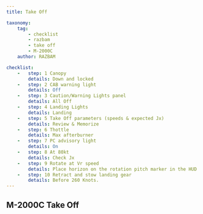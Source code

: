 ```yaml
---
title: Take Off

taxonomy:
    tag:
        - checklist
        - razbam
        - take off
        - M-2000C
    author: RAZBAM

checklist:
    -   step: 1 Canopy      
        details: Down and locked    
    -   step: 2 CAB warning light      
        details: Off    
    -   step: 3 Caution/Warning Lights panel      
        details: All Off    
    -   step: 4 Landing Lights      
        details: Landing    
    -   step: 5 Take Off parameters (speeds & expected Jx)      
        details: Review & Memorize    
    -   step: 6 Thottle      
        details: Max afterburner    
    -   step: 7 PC advisory light      
        details: On    
    -   step: 8 At 80kt      
        details: Check Jx    
    -   step: 9 Rotate at Vr speed      
        details: Place horizon on the rotation pitch marker in the HUD.    
    -   step: 10 Retract and stow landing gear      
        details: Before 260 Knots.
---
```


## M-2000C Take Off

